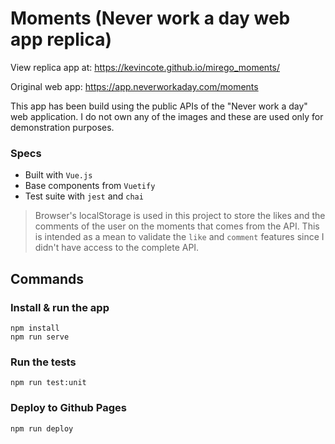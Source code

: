 
# Moments (Never work a day web app replica)
View replica app at: https://kevincote.github.io/mirego_moments/

Original web app: https://app.neverworkaday.com/moments

This app has been build using the public APIs of the "Never work a day" web application. I do not own any of the images and these are used only for demonstration purposes.

### Specs
 - Built with `Vue.js`
 - Base components from `Vuetify`
 - Test suite with `jest` and `chai`

> Browser's localStorage is used in this project to store the likes and the comments of the user on the moments that comes from the API. This is intended as a mean to validate the `like` and `comment` features since I didn't have access to the complete API.

## Commands
### Install & run the app

    npm install
    npm run serve

### Run the tests

    npm run test:unit

### Deploy to Github Pages

    npm run deploy
